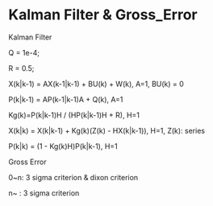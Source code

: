 # Kalman Filter & Gross_Error

Kalman Filter

Q = 1e-4; 

R = 0.5; 

X(k|k-1) = AX(k-1|k-1) + BU(k) + W(k), A=1, BU(k) = 0

P(k|k-1) = AP(k-1|k-1)A + Q(k), A=1

Kg(k)=P(k|k-1)H / (HP(k|k-1)H + R), H=1

X(k|k) = X(k|k-1) + Kg(k)(Z(k) - HX(k|k-1)), H=1, Z(k): series

P(k|k) = (1 - Kg(k)H)P(k|k-1), H=1


Gross Error

0~n: 3 sigma criterion & dixon criterion

n~ : 3 sigma criterion
